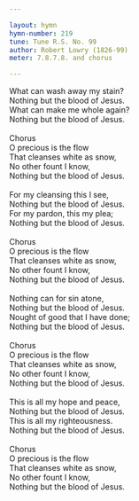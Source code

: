 ```yaml
---

layout: hymn
hymn-number: 219
tune: Tune R.S. No. 99
author: Robert Lowry (1826-99)
meter: 7.8.7.8. and chorus

---
```

What can wash away my stain?<br>Nothing but the blood of Jesus.<br>What can make me whole again?<br>Nothing but the blood of Jesus.<br><br>Chorus<br>O precious is the flow<br>That cleanses white as snow,<br>No other fount I know,<br>Nothing but the blood of Jesus.<br><br>For my cleansing this I see,<br>Nothing but the blood of Jesus.<br>For my pardon, this my plea;<br>Nothing but the blood of Jesus.<br><br>Chorus<br>O precious is the flow<br>That cleanses white as snow,<br>No other fount I know,<br>Nothing but the blood of Jesus.<br><br>Nothing can for sin atone,<br>Nothing but the blood of Jesus.<br>Nought of good that I have done;<br>Nothing but the blood of Jesus.<br><br>Chorus<br>O precious is the flow<br>That cleanses white as snow,<br>No other fount I know,<br>Nothing but the blood of Jesus.<br><br>This is all my hope and peace,<br>Nothing but the blood of Jesus.<br>This is all my righteousness.<br>Nothing but the blood of Jesus.<br><br>Chorus<br>O precious is the flow<br>That cleanses white as snow,<br>No other fount I know,<br>Nothing but the blood of Jesus.<br><br><br>
